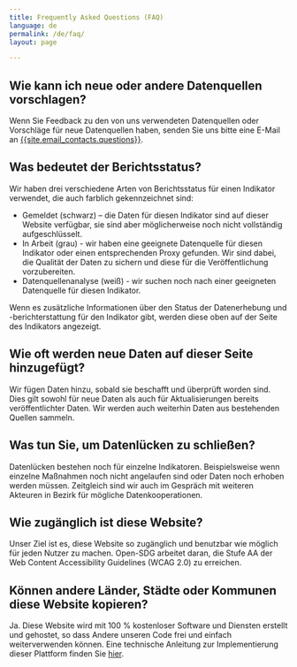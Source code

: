```yaml
---
title: Frequently Asked Questions (FAQ)
language: de
permalink: /de/faq/
layout: page

---
```


## Wie kann ich neue oder andere Datenquellen vorschlagen?

Wenn Sie Feedback zu den von uns verwendeten Datenquellen oder Vorschläge für neue Datenquellen haben, senden Sie uns bitte eine E-Mail an <a href="mailto:{{site.email_contacts.questions}}">{{site.email_contacts.questions}}</a>.

## Was bedeutet der Berichtsstatus?

Wir haben drei verschiedene Arten von Berichtsstatus für einen Indikator verwendet, die auch farblich gekennzeichnet sind:

* Gemeldet (schwarz) – die Daten für diesen Indikator sind auf dieser Website verfügbar, sie sind aber möglicherweise noch nicht vollständig aufgeschlüsselt. 
* In Arbeit (grau) - wir haben eine geeignete Datenquelle für diesen Indikator oder einen entsprechenden Proxy gefunden. Wir sind dabei, die Qualität der Daten zu sichern und diese für die Veröffentlichung vorzubereiten.
* Datenquellenanalyse (weiß) - wir suchen noch nach einer geeigneten Datenquelle für diesen Indikator.

Wenn es zusätzliche Informationen über den Status der Datenerhebung und -berichterstattung für den Indikator gibt, werden diese oben auf der Seite des Indikators angezeigt.

## Wie oft werden neue Daten auf dieser Seite hinzugefügt?

Wir fügen Daten hinzu, sobald sie beschafft und überprüft worden sind. Dies gilt sowohl für neue Daten als auch für Aktualisierungen bereits veröffentlichter Daten. Wir werden auch weiterhin Daten aus bestehenden Quellen sammeln.

## Was tun Sie, um Datenlücken zu schließen?

Datenlücken bestehen noch für einzelne Indikatoren. Beispielsweise wenn einzelne Maßnahmen noch nicht angelaufen sind oder Daten noch erhoben werden müssen. Zeitgleich sind wir auch im Gespräch mit weiteren Akteuren in Bezirk für mögliche Datenkooperationen.

## Wie zugänglich ist diese Website?

Unser Ziel ist es, diese Website so zugänglich und benutzbar wie möglich für jeden Nutzer zu machen. Open-SDG arbeitet daran, die Stufe AA der Web Content Accessibility Guidelines (WCAG 2.0) zu erreichen.

## Können andere Länder, Städte oder Kommunen diese Website kopieren?

Ja. Diese Website wird mit 100 % kostenloser Software und Diensten erstellt und gehostet, so dass Andere unseren Code frei und einfach weiterverwenden können. Eine technische Anleitung zur Implementierung dieser Plattform finden Sie [hier](https://open-sdg.readthedocs.io).
